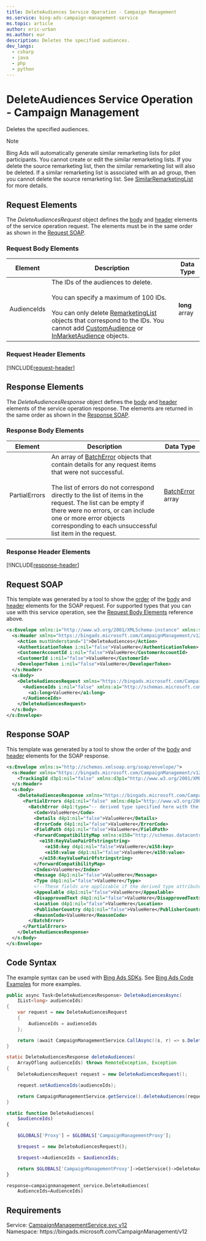 ```yaml
---
title: DeleteAudiences Service Operation - Campaign Management
ms.service: bing-ads-campaign-management-service
ms.topic: article
author: eric-urban
ms.author: eur
description: Deletes the specified audiences.
dev_langs: 
  - csharp
  - java
  - php
  - python
---
```

# DeleteAudiences Service Operation - Campaign Management
Deletes the specified audiences.

> [!NOTE]
> Bing Ads will automatically generate similar remarketing lists for pilot participants. You cannot create or edit the similar remarketing lists. If you delete the source remarketing list, then the similar remarketing list will also be deleted. If a similar remarketing list is associated with an ad group, then you cannot delete the source remarketing list. See [SimilarRemarketingList](similarremarketinglist.md) for more details. 

## <a name="request"></a>Request Elements
The *DeleteAudiencesRequest* object defines the [body](#request-body) and [header](#request-header) elements of the service operation request. The elements must be in the same order as shown in the [Request SOAP](#request-soap). 

### <a name="request-body"></a>Request Body Elements

|Element|Description|Data Type|
|-----------|---------------|-------------|
|<a name="audienceids"></a>AudienceIds|The IDs of the audiences to delete.<br/><br/>You can specify a maximum of 100 IDs.<br/><br/>You can only delete [RemarketingList](remarketinglist.md) objects that correspond to the IDs. You cannot add [CustomAudience](customaudience.md) or [InMarketAudience](inmarketaudience.md) objects.|**long** array|

### <a name="request-header"></a>Request Header Elements
[!INCLUDE[request-header](./includes/request-header.md)]

## <a name="response"></a>Response Elements
The *DeleteAudiencesResponse* object defines the [body](#response-body) and [header](#response-header) elements of the service operation response. The elements are returned in the same order as shown in the [Response SOAP](#response-soap).

### <a name="response-body"></a>Response Body Elements

|Element|Description|Data Type|
|-----------|---------------|-------------|
|<a name="partialerrors"></a>PartialErrors|An array of [BatchError](batcherror.md) objects that contain details for any request items that were not successful.<br/><br/>The list of errors do not correspond directly to the list of items in the request. The list can be empty if there were no errors, or can include one or more error objects corresponding to each unsuccessful list item in the request.|[BatchError](batcherror.md) array|

### <a name="response-header"></a>Response Header Elements
[!INCLUDE[response-header](./includes/response-header.md)]

## <a name="request-soap"></a>Request SOAP
This template was generated by a tool to show the [order](../guides/services-protocol.md#element-order) of the [body](#request-body) and [header](#request-header) elements for the SOAP request. For supported types that you can use with this service operation, see the [Request Body Elements](#request-header) reference above.

```xml
<s:Envelope xmlns:i="http://www.w3.org/2001/XMLSchema-instance" xmlns:s="http://schemas.xmlsoap.org/soap/envelope/">
  <s:Header xmlns="https://bingads.microsoft.com/CampaignManagement/v12">
    <Action mustUnderstand="1">DeleteAudiences</Action>
    <AuthenticationToken i:nil="false">ValueHere</AuthenticationToken>
    <CustomerAccountId i:nil="false">ValueHere</CustomerAccountId>
    <CustomerId i:nil="false">ValueHere</CustomerId>
    <DeveloperToken i:nil="false">ValueHere</DeveloperToken>
  </s:Header>
  <s:Body>
    <DeleteAudiencesRequest xmlns="https://bingads.microsoft.com/CampaignManagement/v12">
      <AudienceIds i:nil="false" xmlns:a1="http://schemas.microsoft.com/2003/10/Serialization/Arrays">
        <a1:long>ValueHere</a1:long>
      </AudienceIds>
    </DeleteAudiencesRequest>
  </s:Body>
</s:Envelope>
```

## <a name="response-soap"></a>Response SOAP
This template was generated by a tool to show the order of the [body](#response-body) and [header](#response-header) elements for the SOAP response.

```xml
<s:Envelope xmlns:s="http://schemas.xmlsoap.org/soap/envelope/">
  <s:Header xmlns="https://bingads.microsoft.com/CampaignManagement/v12">
    <TrackingId d3p1:nil="false" xmlns:d3p1="http://www.w3.org/2001/XMLSchema-instance">ValueHere</TrackingId>
  </s:Header>
  <s:Body>
    <DeleteAudiencesResponse xmlns="https://bingads.microsoft.com/CampaignManagement/v12">
      <PartialErrors d4p1:nil="false" xmlns:d4p1="http://www.w3.org/2001/XMLSchema-instance">
        <BatchError d4p1:type="-- derived type specified here with the appropriate prefix --">
          <Code>ValueHere</Code>
          <Details d4p1:nil="false">ValueHere</Details>
          <ErrorCode d4p1:nil="false">ValueHere</ErrorCode>
          <FieldPath d4p1:nil="false">ValueHere</FieldPath>
          <ForwardCompatibilityMap xmlns:e158="http://schemas.datacontract.org/2004/07/System.Collections.Generic" d4p1:nil="false">
            <e158:KeyValuePairOfstringstring>
              <e158:key d4p1:nil="false">ValueHere</e158:key>
              <e158:value d4p1:nil="false">ValueHere</e158:value>
            </e158:KeyValuePairOfstringstring>
          </ForwardCompatibilityMap>
          <Index>ValueHere</Index>
          <Message d4p1:nil="false">ValueHere</Message>
          <Type d4p1:nil="false">ValueHere</Type>
          <!--These fields are applicable if the derived type attribute is set to EditorialError-->
          <Appealable d4p1:nil="false">ValueHere</Appealable>
          <DisapprovedText d4p1:nil="false">ValueHere</DisapprovedText>
          <Location d4p1:nil="false">ValueHere</Location>
          <PublisherCountry d4p1:nil="false">ValueHere</PublisherCountry>
          <ReasonCode>ValueHere</ReasonCode>
        </BatchError>
      </PartialErrors>
    </DeleteAudiencesResponse>
  </s:Body>
</s:Envelope>
```

## <a name="example"></a>Code Syntax
The example syntax can be used with [Bing Ads SDKs](../guides/client-libraries.md). See [Bing Ads Code Examples](../guides/code-examples.md) for more examples.
```csharp
public async Task<DeleteAudiencesResponse> DeleteAudiencesAsync(
	IList<long> audienceIds)
{
	var request = new DeleteAudiencesRequest
	{
		AudienceIds = audienceIds
	};

	return (await CampaignManagementService.CallAsync((s, r) => s.DeleteAudiencesAsync(r), request));
}
```
```java
static DeleteAudiencesResponse deleteAudiences(
	ArrayOflong audienceIds) throws RemoteException, Exception
{
	DeleteAudiencesRequest request = new DeleteAudiencesRequest();

	request.setAudienceIds(audienceIds);

	return CampaignManagementService.getService().deleteAudiences(request);
}
```
```php
static function DeleteAudiences(
	$audienceIds)
{

	$GLOBALS['Proxy'] = $GLOBALS['CampaignManagementProxy'];

	$request = new DeleteAudiencesRequest();

	$request->AudienceIds = $audienceIds;

	return $GLOBALS['CampaignManagementProxy']->GetService()->DeleteAudiences($request);
}
```
```python
response=campaignmanagement_service.DeleteAudiences(
	AudienceIds=AudienceIds)
```

## Requirements
Service: [CampaignManagementService.svc v12](https://campaign.api.bingads.microsoft.com/Api/Advertiser/CampaignManagement/v12/CampaignManagementService.svc)  
Namespace: https\://bingads.microsoft.com/CampaignManagement/v12  


